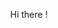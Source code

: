 <p align="center">Hi there !</p>

<h2><p align="center>🛠 Teck Stack 🛠</p></h2>
<img src=https://img.shields.io/badge/html5-%23E34F26.svg?style=for-the-badge&logo=html5&logoColor=white/>
<img src=https://img.shields.io/badge/css3-%231572B6.svg?style=for-the-badge&logo=css3&logoColor=white/>
<img src=https://img.shields.io/badge/javascript-%23323330.svg?style=for-the-badge&logo=javascript&logoColor=%23F7DF1E/>
<img src=https://img.shields.io/badge/react-%2320232a.svg?style=for-the-badge&logo=react&logoColor=%2361DAFB/>
<img src=https://img.shields.io/badge/figma-%23F24E1E.svg?style=for-the-badge&logo=figma&logoColor=white/>
<img src=https://img.shields.io/badge/github-%23121011.svg?style=for-the-badge&logo=github&logoColor=white/>
<img src=https://img.shields.io/badge/git-%23F05033.svg?style=for-the-badge&logo=git&logoColor=white/>
